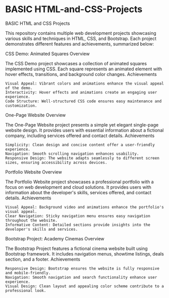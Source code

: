 # BASIC HTML-and-CSS-Projects

BASIC HTML and CSS Projects

This repository contains multiple web development projects showcasing various skills and techniques in HTML, CSS, and Bootstrap. Each project demonstrates different features and achievements, summarized below:

CSS Demo: Animated Squares
Overview

The CSS Demo project showcases a collection of animated squares implemented using CSS. Each square represents an animated element with hover effects, transitions, and background color changes.
Achievements

    Visual Appeal: Vibrant colors and animations enhance the visual appeal of the demo.
    Interactivity: Hover effects and animations create an engaging user experience.
    Code Structure: Well-structured CSS code ensures easy maintenance and customization.

One-Page Website
Overview

The One-Page Website project presents a simple yet elegant single-page website design. It provides users with essential information about a fictional company, including services offered and contact details.
Achievements

    Simplicity: Clean design and concise content offer a user-friendly experience.
    Navigation: Smooth scrolling navigation enhances usability.
    Responsive Design: The website adapts seamlessly to different screen sizes, ensuring accessibility across devices.

Portfolio Website
Overview

The Portfolio Website project showcases a professional portfolio with a focus on web development and cloud solutions. It provides users with information about the developer's skills, services offered, and contact details.
Achievements

    Visual Appeal: Background video and animations enhance the portfolio's visual appeal.
    Clear Navigation: Sticky navigation menu ensures easy navigation throughout the website.
    Informative Content: Detailed sections provide insights into the developer's skills and services.

Bootstrap Project: Academy Cinemas
Overview

The Bootstrap Project features a fictional cinema website built using Bootstrap framework. It includes navigation menus, showtime listings, deals section, and a footer.
Achievements

    Responsive Design: Bootstrap ensures the website is fully responsive and mobile-friendly.
    Navigation: Smooth navigation and search functionality enhance user experience.
    Visual Design: Clean layout and appealing color scheme contribute to a professional look.

